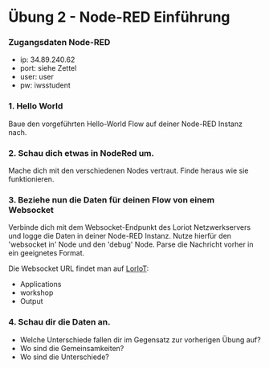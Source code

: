 
# Übung 2 - Node-RED Einführung

### Zugangsdaten Node-RED

- ip:   34.89.240.62
- port: siehe Zettel
- user: user
- pw:   iwsstudent

### 1. Hello World

Baue den vorgeführten Hello-World Flow auf deiner Node-RED Instanz nach.

### 2. Schau dich etwas in NodeRed um.

Mache dich mit den verschiedenen Nodes vertraut. Finde heraus wie sie funktionieren.

### 3. Beziehe nun die Daten für deinen Flow von einem Websocket

Verbinde dich mit dem Websocket-Endpunkt des Loriot Netzwerkservers und logge die Daten in deiner Node-RED Instanz. Nutze hierfür den 'websocket in' Node und den 'debug' Node. Parse die Nachricht vorher in ein geeignetes Format.

Die Websocket URL findet man auf [LorIoT](https://mvv.loriot.io):
* Applications
* workshop
* Output

### 4. Schau dir die Daten an.
* Welche Unterschiede fallen dir im Gegensatz zur vorherigen Übung auf? 
* Wo sind die Gemeinsamkeiten?
* Wo sind die Unterschiede?
